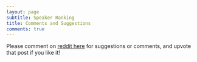 ```yaml
---
layout: page
subtitle: Speaker Ranking
title: Comments and Suggestions
comments: true
---
```


Please comment on [reddit here](https://www.reddit.com/r/WirelessSpeakers/comments/16zs2ol/ranking_all_battery_powered_wireless_speakers/) for suggestions or comments, and upvote that post if you like it!
